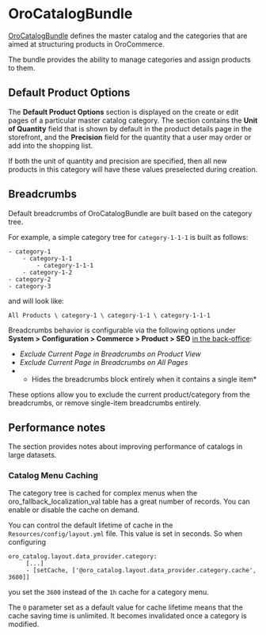 <a id="bundle-docs-commerce-catalog-bundle"></a>

# OroCatalogBundle

<a href="https://github.com/oroinc/orocommerce/tree/5.1/src/Oro/Bundle/CatalogBundle" target="_blank">OroCatalogBundle</a> defines the master catalog and the categories that are aimed at structuring products in OroCommerce.

The bundle provides the ability to manage categories and assign products to them.

## Default Product Options

The **Default Product Options** section is displayed on the create or edit pages of a particular master catalog category. The section contains the **Unit of Quantity** field that is shown by default in the product details page in the storefront, and the **Precision** field for the quantity that a user may order or add into the shopping list.

If both the unit of quantity and precision are specified, then all new products in this category will have these values preselected during creation.

## Breadcrumbs

Default breadcrumbs of OroCatalogBundle are built based on the category tree.

For example, a simple category tree for `category-1-1-1` is built as follows:

```none
- category-1
    - category-1-1
        - category-1-1-1
    - category-1-2
- category-2
- category-3
```

and will look like:

```none
All Products \ category-1 \ category-1-1 \ category-1-1-1
```

Breadcrumbs behavior is configurable via the following options under **System > Configuration > Commerce > Product > SEO** [in the back-office](../../../user/back-office/system/configuration/commerce/product/seo.md#sys-commerce-product-seo):

- *Exclude Current Page in Breadcrumbs on Product View*
- *Exclude Current Page in Breadcrumbs on All Pages*
- * Hides the breadcrumbs block entirely when it contains a single item\*

These options allow you to exclude the current product/category from the breadcrumbs, or remove single-item breadcrumbs entirely.

## Performance notes

The section provides notes about improving performance of catalogs in large datasets.

### Catalog Menu Caching

The category tree is cached for complex menus when the oro_fallback_localization_val table has a great number of records. You can enable or disable the cache on demand.

You can control the default lifetime of cache in the `Resources/config/layout.yml` file. This value is set in seconds. So when configuring

```none
oro_catalog.layout.data_provider.category:
     [...]
     - [setCache, ['@oro_catalog.layout.data_provider.category.cache', 3600]]
```

you set the `3600` instead of the `1h` cache for a category menu.

The `0` parameter set as a default value for cache lifetime means that the cache saving time is unlimited. It becomes invalidated once a category is modified.

<!-- Frontend -->
